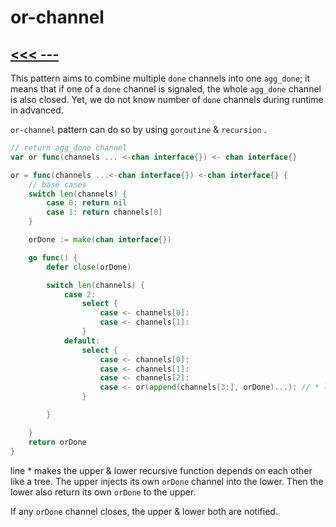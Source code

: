 # or-channel

## [<<< ---](../gochan.md)

This pattern aims to combine multiple `done` channels into one `agg_done`; it means that if one of a `done` channel is signaled, the whole `agg_done` channel is also closed. Yet, we do not know number of `done` channels during runtime in advanced.

`or-channel` pattern can do so by using `goroutine` & `recursion` .

```go
// return agg_done channel
var or func(channels ... <-chan interface{}) <- chan interface{}

or = func(channels ...<-chan interface{}) <-chan interface{} {
    // base cases
    switch len(channels) {
        case 0: return nil
        case 1: return channels[0]
    }

    orDone := make(chan interface{})

    go func() {
        defer close(orDone)

        switch len(channels) {
            case 2:
                select {
                    case <- channels[0]:
                    case <- channels[1]:
                }
            default:
                select {
                    case <- channels[0]:
                    case <- channels[1]:
                    case <- channels[2]:
                    case <- or(append(channels[3:], orDone)...): // * line
                }

        }

    }
    return orDone
}

```

line * makes the upper & lower recursive function depends on each other like a tree. The upper injects its own `orDone` channel into the lower. Then the lower also return its own `orDone` to the upper.

If any `orDone` channel closes, the upper & lower both are notified.